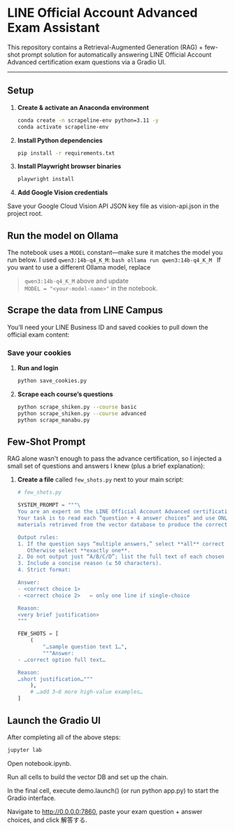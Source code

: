 # LINE Official Account Advanced Exam Assistant

This repository contains a Retrieval-Augmented Generation (RAG) + few-shot prompt solution for automatically answering LINE Official Account Advanced certification exam questions via a Gradio UI.

---

## Setup

1. **Create & activate an Anaconda environment**  
   ```bash
   conda create -n scrapeline-env python=3.11 -y
   conda activate scrapeline-env
   ```

2. **Install Python dependencies**
    ```bash
    pip install -r requirements.txt
    ```
3. **Install Playwright browser binaries**
    ```bash
    playwright install
    ```
4. **Add Google Vision credentials**

Save your Google Cloud Vision API JSON key file as
vision-api.json in the project root.



## Run the model on Ollama
The notebook uses a `MODEL` constant—make sure it matches the model you run below. I used `qwen3:14b-q4_K_M`:
    ```bash
    ollama run qwen3:14b-q4_K_M
    ```
If you want to use a different Ollama model, replace  
> `qwen3:14b-q4_K_M` above and update  
> `MODEL = "<your-model-name>"` in the notebook.

## Scrape the data from LINE Campus

You’ll need your LINE Business ID and saved cookies to pull down the official exam content:

### Save your cookies
1. **Run and login**
    ```bash
    python save_cookies.py 
    ```

2. **Scrape each course’s questions**
    ```bash
    python scrape_shiken.py --course basic
    python scrape_shiken.py --course advanced
    python scrape_manabu.py
    ```

## Few-Shot Prompt

RAG alone wasn't enough to pass the advance certification, so I injected a small set of questions and answers I knew (plus a brief explanation):

1. **Create a file** called `few_shots.py` next to your main script:

   ```python
   # few_shots.py

   SYSTEM_PROMPT = """\
   You are an expert on the LINE Official Account Advanced certification exam.
   Your task is to read each “question + 4 answer choices” and use ONLY the
   materials retrieved from the vector database to produce the correct answer.

   Output rules:
   1. If the question says “multiple answers,” select **all** correct choices.
      Otherwise select **exactly one**.
   2. Do not output just “A/B/C/D”; list the full text of each chosen option.
   3. Include a concise reason (≤ 50 characters).
   4. Strict format:

   Answer:
   - <correct choice 1>
   - <correct choice 2>   ← only one line if single-choice

   Reason:
   <very brief justification>
   """

   FEW_SHOTS = [
       (
           "…sample question text 1…",
           """Answer:
   - …correct option full text…

   Reason:
   …short justification…"""
       ),
       # …add 3–8 more high-value examples…
   ]

## Launch the Gradio UI

After completing all of the above steps:

```bash
jupyter lab         
```

Open notebook.ipynb.

Run all cells to build the vector DB and set up the chain.

In the final cell, execute demo.launch() (or run python app.py) to start the Gradio interface.

Navigate to http://0.0.0.0:7860, paste your exam question + answer choices, and click 解答する.









